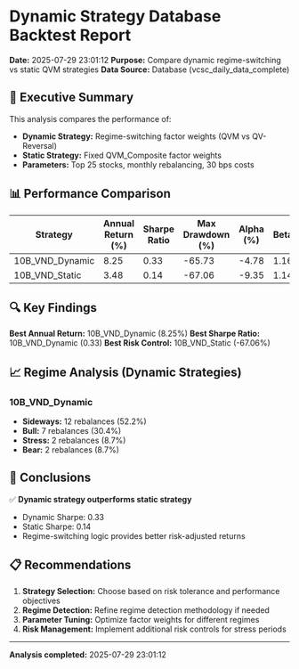 # Dynamic Strategy Database Backtest Report

**Date:** 2025-07-29 23:01:12
**Purpose:** Compare dynamic regime-switching vs static QVM strategies
**Data Source:** Database (vcsc_daily_data_complete)

## 🎯 Executive Summary

This analysis compares the performance of:
- **Dynamic Strategy:** Regime-switching factor weights (QVM vs QV-Reversal)
- **Static Strategy:** Fixed QVM_Composite factor weights
- **Parameters:** Top 25 stocks, monthly rebalancing, 30 bps costs

## 📊 Performance Comparison

| Strategy | Annual Return (%) | Sharpe Ratio | Max Drawdown (%) | Alpha (%) | Beta | Information Ratio |
|----------|------------------|--------------|------------------|-----------|------|-------------------|
| 10B_VND_Dynamic | 8.25 | 0.33 | -65.73 | -4.78 | 1.16 | -0.22 |
| 10B_VND_Static | 3.48 | 0.14 | -67.06 | -9.35 | 1.14 | -0.54 |

## 🔍 Key Findings

**Best Annual Return:** 10B_VND_Dynamic (8.25%)
**Best Sharpe Ratio:** 10B_VND_Dynamic (0.33)
**Best Risk Control:** 10B_VND_Static (-67.06%)

## 📈 Regime Analysis (Dynamic Strategies)

### 10B_VND_Dynamic

- **Sideways:** 12 rebalances (52.2%)
- **Bull:** 7 rebalances (30.4%)
- **Stress:** 2 rebalances (8.7%)
- **Bear:** 2 rebalances (8.7%)

## 🎯 Conclusions

✅ **Dynamic strategy outperforms static strategy**
- Dynamic Sharpe: 0.33
- Static Sharpe: 0.14
- Regime-switching logic provides better risk-adjusted returns

## 📋 Recommendations

1. **Strategy Selection:** Choose based on risk tolerance and performance objectives
2. **Regime Detection:** Refine regime detection methodology if needed
3. **Parameter Tuning:** Optimize factor weights for different regimes
4. **Risk Management:** Implement additional risk controls for stress periods

---
**Analysis completed:** 2025-07-29 23:01:12